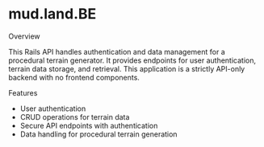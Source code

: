 # mud.land.BE

Overview

This Rails API handles authentication and data management for a procedural terrain generator. It provides endpoints for user authentication, terrain data storage, and retrieval. This application is a strictly API-only backend with no frontend components.

Features

- User authentication
- CRUD operations for terrain data
- Secure API endpoints with authentication
- Data handling for procedural terrain generation